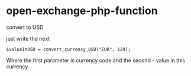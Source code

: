 # open-exchange-php-function
convert to USD

just write the next

```
$valueInUSD = convert_currency_USD("EUR", 129);
```
Where the first parameter is currency code and the second - value in this currency
